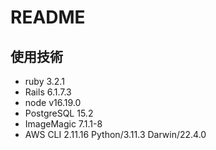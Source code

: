 # README

## 使用技術

- ruby 3.2.1
- Rails 6.1.7.3
- node v16.19.0
- PostgreSQL 15.2
- ImageMagic 7.1.1-8
- AWS CLI 2.11.16 Python/3.11.3 Darwin/22.4.0
